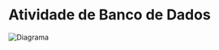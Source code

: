 # Atividade de Banco de Dados 

![Diagrama](https://user-images.githubusercontent.com/38708863/110562198-ce502a80-8127-11eb-8d5d-76162b1305eb.PNG)
